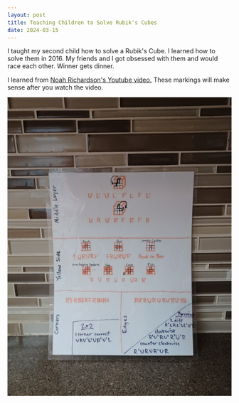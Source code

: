 ```yaml
---
layout: post
title: Teaching Children to Solve Rubik's Cubes
date: 2024-03-15
---
```

I taught my second child how to solve a Rubik's Cube. I learned how to solve them in 2016. My friends and I got obsessed with them and would race each other. Winner gets dinner. 

I learned from [Noah Richardson's Youtube video.](https://www.youtube.com/watch?v=YPzzGPXW8fs&feature=youtu.be) These markings will make sense after you watch the video. 

![a paper teaching all the algorithms to solve a Rubik's Cube](/post-images/rubiks-paper.jpg)

